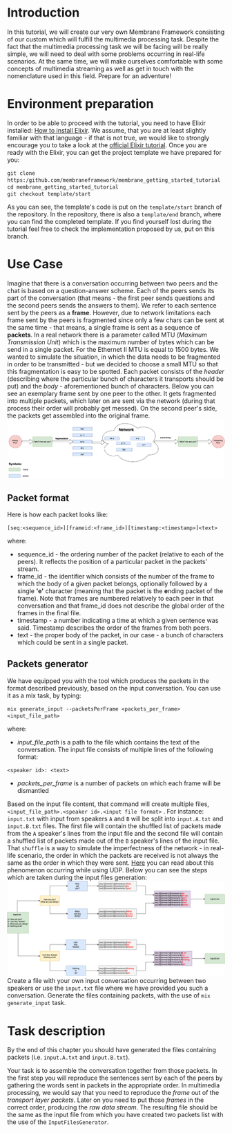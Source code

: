 # Introduction
In this tutorial, we will create our very own Membrane Framework consisting of our custom which will fulfill the multimedia processing task.
Despite the fact that the multimedia processing task we will be facing will be really simple, we will need to deal with some problems occurring in real-life scenarios.
At the same time, we will make ourselves comfortable with some concepts of multimedia streaming as well as get in touch with the nomenclature used in this field. 
Prepare for an adventure! 
# Environment preparation
In order to be able to proceed with the tutorial, you need to have Elixir installed: [How to install Elixir](https://elixir-lang.org/install.html).
We assume, that you are at least slightly familiar with that language - if that is not true, we would like to strongly encourage you to take a look at the [official Elixir tutorial](https://elixir-lang.org/getting-started/introduction.html).
Once you are ready with the Elixir, you can get the project template we have prepared for you:
```
git clone https:/github.com/membraneframework/membrane_getting_started_tutorial
cd membrane_getting_started_tutorial
git checkout template/start
```
As you can see, the template's code is put on the `template/start` branch of the repository.
In the repository, there is also a `template/end` branch, where you can find the completed template.
If you find yourself lost during the tutorial feel free to check the implementation proposed by us, put on this branch.

# Use Case
Imagine that there is a conversation occurring between two peers and the chat is based on a question-answer scheme.
Each of the peers sends its part of the conversation (that means - the first peer sends questions and the second peers sends the answers to them). We refer to each sentence sent by the peers as a **frame**.
However, due to network limitations each frame sent by the peers is fragmented since only a few chars can be sent at the same time - that means, a single frame is sent as a sequence of **packets**. 
In a real network there is a parameter called MTU (*Maximum Transmission Unit*) which is the maximum number of bytes which can be send in a single packet. For the Ethernet II MTU is equal to 1500 bytes. We wanted to simulate the situation, 
in which the data needs to be fragmented in order to be transmitted - but we decided to choose a small MTU so that this fragmentation is easy to be spotted.
Each packet consists of the *header* (describing where the particular bunch of characters it transports should be put) and the *body* - aforementioned  bunch of characters.
Below you can see an exemplary frame sent by one peer to the other. It gets fragmented into multiple packets, which later on are sent via the network (during that process their order will probably get messed). On the second peer's side, the packets get assembled into the original frame.
![Example Chat](assets/images/example_chat.drawio.png)
## Packet format
Here is how each packet looks like:
```
[seq:<sequence_id>][frameid:<frame_id>][timestamp:<timestamp>]<text>
```
where:
+ sequence_id - the ordering number of the packet (relative to each of the peers). It reflects the position of a particular packet in the packets' stream.
+ frame_id - the identifier which consists of the number of the frame to which the body of a given packet belongs, optionally followed by a single **'e'** character (meaning that the packet is the **e**nding packet of the frame). Note that frames are numbered relatively to each peer in that conversation and that frame_id does not describe the global order of the frames in the final file.
+ timestamp - a number indicating a time at which a given sentence was said. Timestamp describes the order of the frames from both peers. 
+ text - the proper body of the packet, in our case - a bunch of characters which could be sent in a single packet.

## Packets generator
We have equipped you with the tool which produces the packets in the format described previously, based on the input conversation. You can use it as a mix task, by typing:
```
mix generate_input --packetsPerFrame <packets_per_frame> <input_file_path>
```
where: 
+ *input_file_path* is a path to the file which contains the text of the conversation. The input file consists of multiple lines of the following format:
```
<speaker id>: <text>
```
+ *packets_per_frame* is a number of packets on which each frame will be dismantled

Based on the input file content, that command will create multiple files, `<input_file_path>.<speaker id>.<input file format>` . For instance: `input.txt` with input from speakers `A` and `B` will be split into `input.A.txt` and `input.B.txt` files.
The first file will contain the shuffled list of packets made from the `A` speaker's lines from the input file and the second file will contain a shuffled list of packets made out of the `B` speaker's lines of the input file. That `shuffle` is a way to simulate the imperfectness of the network - in real-life scenario, the order in which the packets are received is not always the same as the order in which they were sent. [Here](https://www.openmymind.net/How-Unreliable-Is-UDP/) you can read about this phenomenon occurring while using UDP. 
Below you can see the steps which are taken during the input files generation:<br>
![Example Input](assets/images/example_input.drawio.png)
Create a file with your own input conversation occurring between two speakers or use the `input.txt` file where we have provided you such a conversation. Generate the files containing packets, with the use of `mix generate_input` task.

# Task description
By the end of this chapter you should have generated the files containing packets (i.e. `input.A.txt` and `input.B.txt`).

Your task is to assemble the conversation together from those packets. In the first step you will reproduce the sentences sent by each of the peers by gathering the words sent in packets in the appropriate order. In multimedia processing, we would say that you need to reproduce the *frame* out of the *transport layer packets*. Later on you need to put those *frames* in the correct order, producing the *raw data stream*.
The resulting file should be the same as the input file from which you have created two packets list with the use of the `InputFilesGenerator`.
